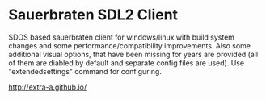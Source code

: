 
# Sauerbraten SDL2 Client

SDOS based sauerbraten client for windows/linux with build system
changes and some performance/compatibility improvements.  Also some
additional visual options, that have been missing for years are
provided (all of them are diabled by default and separate config files
are used). Use "extendedsettings" command for configuring.

http://extra-a.github.io/
